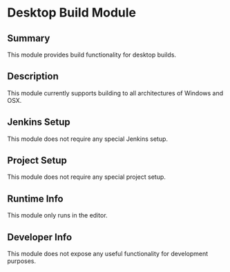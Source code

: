 Desktop Build Module
=============

## Summary

This module provides build functionality for desktop builds.

## Description

This module currently supports building to all architectures of Windows and OSX.

## Jenkins Setup

This module does not require any special Jenkins setup.

## Project Setup

This module does not require any special project setup.

## Runtime Info

This module only runs in the editor.

## Developer Info

This module does not expose any useful functionality for development purposes.